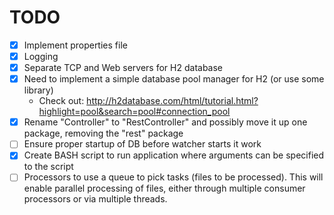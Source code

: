 # TODO

* [x] Implement properties file
* [x] Logging
* [x] Separate TCP and Web servers for H2 database
* [x] Need to implement a simple database pool manager for H2 (or use some library)
    - Check out: http://h2database.com/html/tutorial.html?highlight=pool&search=pool#connection_pool
* [x] Rename "Controller" to "RestController" and possibly move it up one package, removing the "rest" package
* [ ] Ensure proper startup of DB before watcher starts it work
* [x] Create BASH script to run application where arguments can be specified to the script
* [ ] Processors to use a queue to pick tasks (files to be processed). This will enable parallel processing of files, either through multiple consumer processors or via multiple threads.
